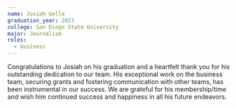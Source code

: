 ```yaml
---
name: Josiah Gella
graduation_year: 2023
college: San Diego State University
major: Journalism
roles:
  - business
---
```

Congratulations to Josiah on his graduation and a heartfelt thank you for his outstanding dedication to our team. His exceptional work on the business team, securing grants and fostering communication with other teams, has been instrumental in our success. We are grateful for his membership/time and wish him continued success and happiness in all his future endeavors.